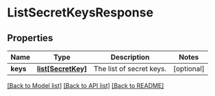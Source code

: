# ListSecretKeysResponse

## Properties
Name | Type | Description | Notes
------------ | ------------- | ------------- | -------------
**keys** | [**list[SecretKey]**](SecretKey.md) | The list of secret keys. | [optional] 

[[Back to Model list]](../README.md#documentation-for-models) [[Back to API list]](../README.md#documentation-for-api-endpoints) [[Back to README]](../README.md)


